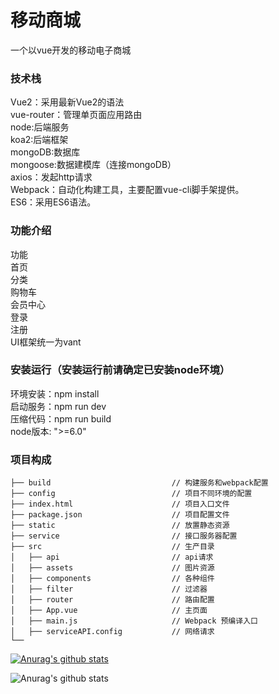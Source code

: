 # 移动商城<br>
一个以vue开发的移动电子商城

### 技术栈
Vue2：采用最新Vue2的语法<br>
vue-router：管理单页面应用路由<br>
node:后端服务<br>
koa2:后端框架<br>
mongoDB:数据库<br>
mongoose:数据建模库（连接mongoDB）<br>
axios：发起http请求<br>
Webpack：自动化构建工具，主要配置vue-cli脚手架提供。<br>
ES6：采用ES6语法。<br>
### 功能介绍
功能<br>
首页<br>
分类<br>
购物车<br>
会员中心<br>
登录<br>
注册<br>
UI框架统一为vant<br>
### 安装运行（安装运行前请确定已安装node环境）

环境安装：npm install<br>
启动服务：npm run dev<br>
压缩代码：npm run build<br>
node版本: ">=6.0"


### 项目构成
```
├── build                           // 构建服务和webpack配置
├── config                          // 项目不同环境的配置
├── index.html                      // 项目入口文件
├── package.json                    // 项目配置文件
├── static                          // 放置静态资源
├── service                         // 接口服务器配置
├── src                             // 生产目录
│   ├── api                         // api请求
│   ├── assets                      // 图片资源
│   ├── components                  // 各种组件
│   ├── filter                      // 过滤器
│   ├── router                      // 路由配置
│   ├── App.vue                     // 主页面
│   ├── main.js                     // Webpack 预编译入口
│   ├── serviceAPI.config           // 网络请求
└──
```
[![Anurag's github stats](https://github-readme-stats.vercel.app/api?username=limuen)](https://github.com/anuraghazra/github-readme-stats)

![Anurag's github stats](https://github-readme-stats.vercel.app/api?username=limuen&show_icons=true&theme=radical)
